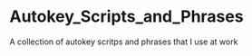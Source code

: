 Autokey_Scripts_and_Phrases
===========================

A collection of autokey scritps and phrases that I use at work